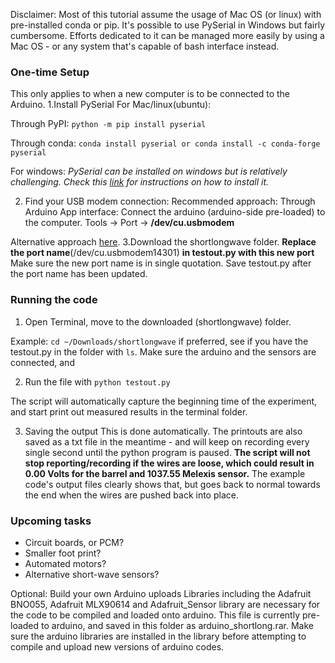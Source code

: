 Disclaimer: Most of this tutorial assume the usage of Mac OS (or linux) with pre-installed conda or pip. It's possible to use PySerial in Windows but fairly cumbersome. Efforts dedicated to it can be managed more easily by using a Mac OS - or any system that's capable of bash interface instead. 

### One-time Setup 
This only applies to when a new computer is to be connected to the Arduino. 
1.Install PySerial
  For Mac/linux(ubuntu):
  
  Through PyPI:
  `python -m pip install pyserial`
  
  Through conda:
  `conda install pyserial
  or
  conda install -c conda-forge pyserial`

  For windows:
  _PySerial can be installed on windows but is relatively challenging. Check this [link](https://www.youtube.com/watch?v=Pf-cGzOQmXU) for instructions on how to install it._


2. Find your USB modem connection:
  Recommended approach:
  Through Arduino App interface:
  Connect the arduino (arduino-side pre-loaded) to the computer.
  Tools -> Port -> **/dev/cu.usbmodem**
  
  Alternative approach [here](https://www.mathworks.com/help/supportpkg/arduinoio/ug/find-arduino-port-on-windows-mac-and-linux.html).
3.Download the shortlongwave folder.
**Replace the port name**(/dev/cu.usbmodem14301) **in testout.py with this new port**
  Make sure the new port name is in single quotation.
  Save testout.py after the port name has been updated.
  
### Running the code
  1. Open Terminal, move to the downloaded (shortlongwave) folder.
  
  Example: 
  `cd ~/Downloads/shortlongwave`
  if preferred, see if you have the testout.py in the folder with `ls`.
  Make sure the arduino and the sensors are connected, and 
  
  2. Run the file with 
  `python testout.py`
  
  The script will automatically capture the beginning time of the experiment, and start print out measured results in the terminal folder. 
  
  3. Saving the output
  This is done automatically. The printouts are also saved as a txt file in the meantime - and will keep on recording every single second until the python program is paused.
  **The script will not stop reporting/recording if the wires are loose, which could result in 0.00 Volts for the barrel and 1037.55 Melexis sensor.** The example code's output files clearly shows that, but goes back to normal towards the end when the wires are pushed back into place. 
  
### Upcoming tasks
  - Circuit boards, or PCM?
  - Smaller foot print? 
  - Automated motors?
  - Alternative short-wave sensors?

Optional: Build your own Arduino uploads 
  Libraries including the Adafruit BNO055, Adafruit MLX90614 and Adafruit_Sensor library are necessary for the code to be compiled and loaded onto arduino. 
  This file is currently pre-loaded to arduino, and saved in this folder as arduino_shortlong.rar. Make sure the arduino libraries are installed in the library before attempting to compile and upload new versions of arduino codes.
